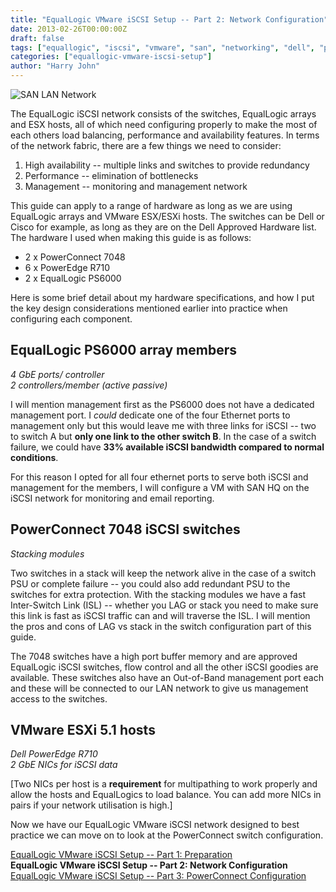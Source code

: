 ```yaml
---
title: "EqualLogic VMware iSCSI Setup -- Part 2: Network Configuration"
date: 2013-02-26T00:00:00Z
draft: false
tags: ["equallogic", "iscsi", "vmware", "san", "networking", "dell", "powerconnect"]
categories: ["equallogic-vmware-iscsi-setup"]
author: "Harry John"
---
```


![SAN LAN Network](/images/SAN-LAN-Network-e1361849167569.png)

The EqualLogic iSCSI network consists of the switches, EqualLogic arrays and ESX hosts, all of which need configuring properly to make the most of each others load balancing, performance and availability features. In terms of the network fabric, there are a few things we need to consider:

1. High availability -- multiple links and switches to provide redundancy
2. Performance -- elimination of bottlenecks
3. Management -- monitoring and management network

This guide can apply to a range of hardware as long as we are using EqualLogic arrays and VMware ESX/ESXi hosts. The switches can be Dell or Cisco for example, as long as they are on the Dell Approved Hardware list. The hardware I used when making this guide is as follows:

- 2 x PowerConnect 7048
- 6 x PowerEdge R710
- 2 x EqualLogic PS6000

Here is some brief detail about my hardware specifications, and how I put the key design considerations mentioned earlier into practice when configuring each component.

## EqualLogic PS6000 array members

*4 GbE ports/ controller*  
*2 controllers/member (active passive)*

I will mention management first as the PS6000 does not have a dedicated management port. I *could* dedicate one of the four Ethernet ports to management only but this would leave me with three links for iSCSI -- two to switch A but **only one link to the other switch B**. In the case of a switch failure, we could have **33% available iSCSI bandwidth compared to normal conditions**.

For this reason I opted for all four ethernet ports to serve both iSCSI and management for the members, I will configure a VM with SAN HQ on the iSCSI network for monitoring and email reporting.

## PowerConnect 7048 iSCSI switches

*Stacking modules*

Two switches in a stack will keep the network alive in the case of a switch PSU or complete failure -- you could also add redundant PSU to the switches for extra protection. With the stacking modules we have a fast Inter-Switch Link (ISL) -- whether you LAG or stack you need to make sure this link is fast as iSCSI traffic can and will traverse the ISL. I will mention the pros and cons of LAG vs stack in the switch configuration part of this guide.

The 7048 switches have a high port buffer memory and are approved EqualLogic iSCSI switches, flow control and all the other iSCSI goodies are available. These switches also have an Out-of-Band management port each and these will be connected to our LAN network to give us management access to the switches.

## VMware ESXi 5.1 hosts

*Dell PowerEdge R710*  
*2 GbE NICs for iSCSI data*

[Two NICs per host is a **requirement** for multipathing to work properly and allow the hosts and EqualLogics to load balance. You can add more NICs in pairs if your network utilisation is high.]

Now we have our EqualLogic VMware iSCSI network designed to best practice we can move on to look at the PowerConnect switch configuration.

[EqualLogic VMware iSCSI Setup -- Part 1: Preparation](/posts/equallogic-vmware-iscsi-setup-part-1-preparation/)  
**EqualLogic VMware iSCSI Setup -- Part 2: Network Configuration**  
[EqualLogic VMware iSCSI Setup -- Part 3: PowerConnect Configuration](/posts/equallogic-vmware-iscsi-setup-part-3-powerconnect-configuration/) 